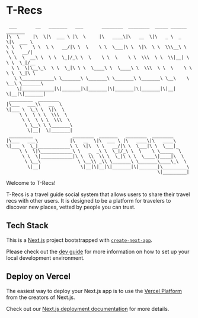 # T-Recs

```plaintext
 ___       __   _______   ___       ________  ________  _____ ______   _______
|\  \     |\  \|\  ___ \ |\  \     |\   ____\|\   __  \|\   _ \  _   \|\  ___ \
\ \  \    \ \  \ \   __/|\ \  \    \ \  \___|\ \  \|\  \ \  \\\__\ \  \ \   __/|
 \ \  \  __\ \  \ \  \_|/_\ \  \    \ \  \    \ \  \\\  \ \  \\|__| \  \ \  \_|/__
  \ \  \|\__\_\  \ \  \_|\ \ \  \____\ \  \____\ \  \\\  \ \  \    \ \  \ \  \_|\ \
   \ \____________\ \_______\ \_______\ \_______\ \_______\ \__\    \ \__\ \_______\
    \|____________|\|_______|\|_______|\|_______|\|_______|\|__|     \|__|\|_______|
 _________  ________
|\___   ___\\   __  \
\|___ \  \_\ \  \|\  \
     \ \  \ \ \  \\\  \
      \ \  \ \ \  \\\  \
       \ \__\ \ \_______\
        \|__|  \|_______|
 _________               ________  _______   ________  ________
|\___   ___\            |\   __  \|\  ___ \ |\   ____\|\   ____\
\|___ \  \_|____________\ \  \|\  \ \   __/|\ \  \___|\ \  \___|_
     \ \  \|\____________\ \   _  _\ \  \_|/_\ \  \    \ \_____  \
      \ \  \|____________|\ \  \\  \\ \  \_|\ \ \  \____\|____|\  \
       \ \__\              \ \__\\ _\\ \_______\ \_______\____\_\  \
        \|__|               \|__|\|__|\|_______|\|_______|\_________\
                                                         \|_________|
```

Welcome to T-Recs!

T-Recs is a travel guide social system that allows users to share their travel recs with other users.  It is designed to be a platform for travelers to discover new places, vetted by people you can trust.

## Tech Stack

This is a [Next.js](https://nextjs.org) project bootstrapped with [`create-next-app`](https://nextjs.org/docs/app/api-reference/cli/create-next-app).

Please check out the [dev guide](docs/dev_guide.md) for more information on how to set up your local development environment.

## Deploy on Vercel

The easiest way to deploy your Next.js app is to use the [Vercel Platform](https://vercel.com/new?utm_medium=default-template&filter=next.js&utm_source=create-next-app&utm_campaign=create-next-app-readme) from the creators of Next.js.

Check out our [Next.js deployment documentation](https://nextjs.org/docs/app/building-your-application/deploying) for more details.
